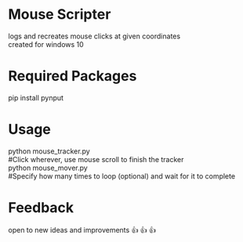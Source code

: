 # Mouse Scripter
 logs and recreates mouse clicks at given coordinates\
 created for windows 10
# Required Packages
 pip install pynput
# Usage
 python mouse_tracker.py\
 #Click wherever, use mouse scroll to finish the tracker\
 python mouse_mover.py\
 #Specify how many times to loop (optional) and wait for it to complete
# Feedback
 open to new ideas and improvements 👍 👍 👍
